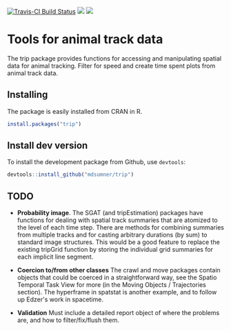 [![Travis-CI Build Status](https://travis-ci.org/mdsumner/trip.svg?branch=master)](https://travis-ci.org/mdsumner/trip)
[![](http://www.r-pkg.org/badges/version/pkgconfig)](http://www.r-pkg.org/pkg/trip)
[![](http://cranlogs.r-pkg.org/badges/pkgconfig)](http://www.r-pkg.org/pkg/trip)



# Tools for animal track data

The trip package provides functions for accessing and manipulating
spatial data for animal tracking.  Filter for speed and create time
spent plots from animal track data.


## Installing

The package is easily installed from CRAN in R. 

```R
install.packages("trip")
```

## Install dev version

To install the development package from Github, use `devtools`: 

```R
devtools::install_github("mdsumner/trip")
```



## TODO

- **Probability image**.  The SGAT (and tripEstimation) packages have
functions for dealing with spatial track summaries that are
atomized to the level of each time step. There are methods for combining summaries from
multiple tracks and for casting arbitrary durations (by sum) to standard image structures. This would be a good
feature to replace the existing tripGrid function by storing the 
individual grid summaries for each implicit line segment.

- **Coercion to/from other classes** The crawl and move packages contain objects that 
could be coerced in a straightforward way, see the Spatio Temporal Task View for 
more (in the Moving Objects / Trajectories section). The hyperframe in spatstat is another example, and to follow up Edzer's work in spacetime. 

- **Validation** Must include a detailed report object of where the problems are, and how to filter/fix/flush them. 
 
